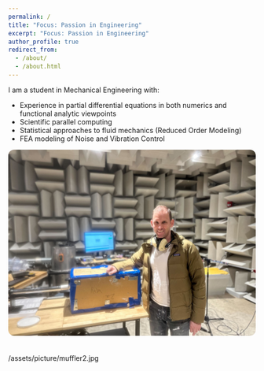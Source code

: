 ```yaml
---
permalink: /
title: "Focus: Passion in Engineering"
excerpt: "Focus: Passion in Engineering"
author_profile: true
redirect_from: 
  - /about/
  - /about.html
---
```


I am a student in Mechanical Engineering with:
* Experience in partial differential equations in both numerics and functional analytic viewpoints
* Scientific  parallel computing
* Statistical approaches to fluid mechanics (Reduced Order Modeling)
* FEA modeling of Noise and Vibration Control 

<img src="/assets/picture/muffler2.jpg" alt="Muffler Image" style="width:100%; max-height:500px; object-fit: cover; border-radius: 12px; margin-bottom: 20px;" />


/assets/picture/muffler2.jpg
